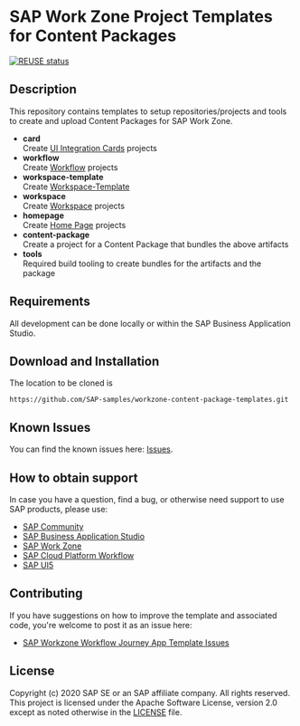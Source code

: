 # SAP Work Zone Project Templates for Content Packages

[![REUSE status](https://api.reuse.software/badge/github.com/SAP-samples/workzone-content-package-templates)](https://api.reuse.software/info/github.com/SAP-samples/workzone-content-package-templates)

## Description

This repository contains templates to setup repositories/projects and tools to create and upload Content Packages for SAP Work Zone.

- **card**  
  Create [UI Integration Cards](./card/README.md) projects
- **workflow**  
  Create [Workflow](./workflow/README.md) projects
- **workspace-template**  
  Create [Workspace-Template](./workspace-template/README.md)
- **workspace**  
  Create [Workspace](./workspace/README.md) projects
- **homepage**  
  Create [Home Page](./homepage/README.md) projects
- **content-package**  
  Create a project for a Content Package that bundles the above artifacts
- **tools**  
  Required build tooling to create bundles for the artifacts and the package

## Requirements

All development can be done locally or within the SAP Business Application Studio.

## Download and Installation

The location to be cloned is

```
https://github.com/SAP-samples/workzone-content-package-templates.git
```

## Known Issues

You can find the known issues here: [Issues](https://github.com/SAP-samples/workzone-content-package-templates/issues).

## How to obtain support

In case you have a question, find a bug, or otherwise need support to use SAP products, please use:

- [SAP Community](https://community.sap.com/)
- [SAP Business Application Studio](https://help.sap.com/viewer/product/SAP%20Business%20Application%20Studio/Cloud/en-US)
- [SAP Work Zone](https://help.sap.com/viewer/fec5ca6e3229418f84a932c745cbe985/Cloud/en-US)
- [SAP Cloud Platform Workflow](https://help.sap.com/viewer/product/WORKFLOW_SERVICE/Cloud/en-US)
- [SAP UI5](https://help.sap.com/viewer/product/SAPUI5/External/en-US)

## Contributing

If you have suggestions on how to improve the template and associated code, you're welcome to post it as an issue here:

- [SAP Workzone Workflow Journey App Template Issues](https://github.com/SAP-samples/workzone-content-package-templates/issues)

## License

Copyright (c) 2020 SAP SE or an SAP affiliate company. All rights reserved. This project is licensed under the Apache Software License, version 2.0 except as noted otherwise in the [LICENSE](LICENSES/Apache-2.0.txt) file.
